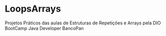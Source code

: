 # LoopsArrays
Projetos Práticos das aulas de Estruturas de Repetições e Arrays pela DIO BootCamp Java Developer BancoPan
